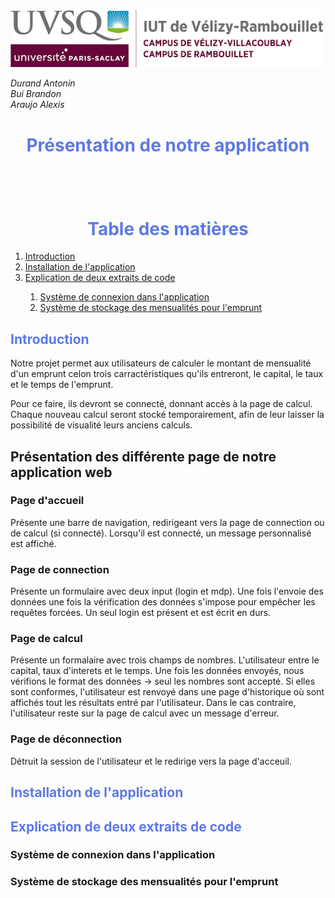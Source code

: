 <img src="img/logoUVSQ.png" width="500">

_Durand Antonin_ <br>
_Bui Brandon_ <br>
_Araujo Alexis_ <br>

<h1 style="color:#5d79e7; text-align: center"> Présentation de notre application</h1>

<h1 style="color:#5d79e7; text-align: center; margin-top: 100px"> Table des matières</h1>

<ol>
    <li> <a href="#introduction"> Introduction  </a> </li>
    <li> <a href="#installationApplication"> Installation de l'application </a> </li>
    <li> <a href="#explicationExtraitsCode"> Explication de deux extraits de code </a> </li>
    <ol>
        <li> <a href="#explication1"> Système de connexion dans l'application </a> </li>
        <li> <a href="#explication2"> Système de stockage des mensualités pour l'emprunt </a> </li>
    </ol>
</ol>

<h2 style="color:#5d79e7; page-break-before: always" id="introduction"> Introduction </h2>

Notre projet permet aux utilisateurs de calculer le montant de mensualité d'un emprunt celon trois carractéristiques qu'ils entreront, le capital, le taux et le temps de l'emprunt.

Pour ce faire, ils devront se connecté, donnant accès à la page de calcul. Chaque nouveau calcul seront stocké temporairement, afin de leur laisser la possibilité de visualité leurs anciens calculs.

<h2> Présentation des différente page de notre application web </h2>

<h3> Page d'accueil </h3>

Présente une barre de navigation, redirigeant vers la page de connection ou de calcul (si connecté).
Lorsqu'il est connecté, un message personnalisé est affiché.

<h3>Page de connection </h3>

Présente un formulaire avec deux input (login et mdp). Une fois l'envoie des données une fois la vérification des données s'impose pour empêcher les requêtes forcées.
Un seul login est présent et est écrit en durs.

<h3>Page de calcul </h3>

Présente un formalaire avec trois champs de nombres. L'utilisateur entre le capital, taux d'interets et le temps. Une fois les données envoyés, nous vérifions le format des données -> seul les nombres sont accepté.
Si elles sont conformes, l'utilisateur est renvoyé dans une page d'historique où sont affichés tout les résultats entré par l'utilisateur.
Dans le cas contraire, l'utilisateur reste sur la page de calcul avec un message d'erreur.

<h3>Page de déconnection </h3>

Détruit la session de l'utilisateur et le redirige vers la page d'acceuil.

<h2 style="color:#5d79e7; page-break-before: always" id="installationApplication"> Installation de l'application </h2>

<h2 style="color:#5d79e7; page-break-before: always" id="explicationExtraitsCode"> Explication de deux extraits de code </h2>

<h3 id="explication1"> Système de connexion dans l'application </h3>

<h3 id="explication2">  Système de stockage des mensualités pour l'emprunt </h3>

